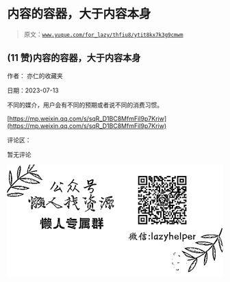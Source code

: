 # 内容的容器，大于内容本身

> 原文：[`www.yuque.com/for_lazy/thfiu8/ytit8kx7k3g9cmwm`](https://www.yuque.com/for_lazy/thfiu8/ytit8kx7k3g9cmwm)



## (11 赞)内容的容器，大于内容本身 

作者： 亦仁的收藏夹 

日期：2023-07-13 

不同的媒介，用户会有不同的预期或者说不同的消费习惯。 

[https://mp.weixin.qq.com/s/sqR_D1BC8MfmFiI9p7Kriw](https://mp.weixin.qq.com/s/sqR_D1BC8MfmFiI9p7Kriw) 

评论区： 

暂无评论 

![](img/894d30a529e7c37bcd3392323c99941c.png)  
